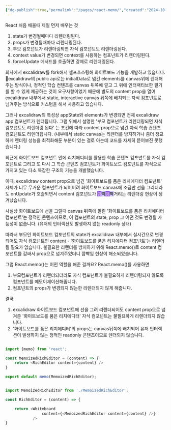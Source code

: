 ```yaml
---
{"dg-publish":true,"permalink":"/pages/react-memo/","created":"2024-10-20","updated":"2024-10-20T20:49:00"}
---
```


React 처음 배울때 제일 먼저 배우는 것
1. state가 변경될때마다 리렌더링된다.
2. props가 변경될때마다 리렌더링된다.
3. 부모 컴포넌트가 리렌더링되면 자식 컴포넌트도 리렌더링된다.
4. context value가 변경되면 context를 사용하는 컴포넌트가 리렌더링된다.
5. forceUpdate 메서드를 호출하면 강제로 리렌더링된다.

회사에서 excalidraw를 fork해서 셀프호스팅해 화이트보드 기능을 개발하고 있습니다.
excalidraw의 public api로는 initialData로 넘긴 elements를 canvas위에 렌더해주는 방식이나, 정적인 학습 컨텐츠를 canvas 뒤쪽에 깔고 그 위에 인터랙티브한 필기를 할 수 있게 제공하는 것이 요구사항이었기 때문에 별도의 content prop을 열어 excalidraw 내부에서 static, interactive canvas 뒤쪽에 배치되는 자식 컴포넌트로 넘겨주는 방식으로 커스텀을 해서 사용하고 있습니다.

그러나 excalidraw의 특성상 appState와 elements가 변경되면 전체 excalidraw app 컴포넌트가 렌더됩니다. 그럼 위에서 설명한 '부모 컴포넌트가 리렌더링되면 자식 컴포넌트도 리렌더링 된다' 는 조건에 따라 content prop으로 넘긴 자식 학습 컨텐츠 컴포넌트도 리렌더됩니다. (내부에서 static canvas는 리렌더를 방지하거나 좀더 정교하게 렌더링 성능을 최적화해둔 부분이 있는 걸로 아는데 코드를 자세히 뜯어보진 못했습니다.) 

최근에 화이트보드 컴포넌트 안에 리치에디터를 활용한 학습 콘텐츠 컴포넌트를 자식 컴포넌트로 그리고 또 다시 그 학습 콘텐츠 컴포넌트가 화이트보드 컴포넌트를 자식으로 가지고 있는 다소 복잡한 구조의 기능을 개발했습니다.

이때, excalidraw content prop으로 넘긴 '화이트보드를 품은 리치에디터 컴포넌트' 자체가 너무 무거운 컴포넌트가 되어버려 화이트보드 canvas에 조금만 선을 그리더라도 onUpdate가 호출되면서 content 컴포넌트가 <span style="background:#9254de"><font color="#ddd">깜</font></span><span style="background:#d2cbff">빡</span><span style="background:#9254de"><font color="#ddd">깜</font></span><span style="background:#d2cbff">빡</span>거리는 리렌더링 현상이 생겨났습니다. 

사실상 화이트보드에 선을 그릴때 canvas 뒤쪽에 깔린 '화이트보드를 품은 리치에디터 컴포넌트'는 정적인 콘텐츠이므로, 이 컴포넌트의 state, prop 그 어떤 것도 변경될 가능성이 없습니다. (유저의 인터랙션도 발생하지 않는 readonly 상태)

따라서 부모인 화이트보드 컴포넌트의 state가 excalidraw 내부에서 실시간으로 변경되어도 자식 컴포넌트인 content -  '화이트보드를 품은 리치에디터 컴포넌트'는 리렌더될 필요가 없습니다. 불필요한 리렌더를 방지하기 위해 React.memo()로 content 컴포넌트를 감싸서 prop으로 넘겨주었더니 깜빡임 현상이 해소되었습니다.

그럼 React.memo()는 어떤 역할을 해준 걸까요?
React.memo()를 사용하면 
1. 부모컴포넌트가 리렌더되더라도 자식 컴포넌트가 불필요하게 리렌더링되지 않도록 컴포넌트를 메모이제이션해줍니다.
2. 컴포넌트의 props가 변경되지 않는한 리렌더되지 않게 해줍니다.


결국
1. excalidraw 화이트보드 컴포넌트에 선을 그려 리렌더되어도 content prop으로 넘겨준 '화이트보드를 품은 리치에디터' 자식 컴포넌트는 불필요하게 리렌더되지 않습니다.
2. '화이트보드를 품은 리치에디터'의 props는 canvas뒤쪽에 배치되어 유저 인터랙션이 발생하지 않는 정적인 readonly 콘텐츠이므로 렌더되지 않습니다.


```js

import {memo} from 'react';

const MemoizedRichEditor = (content) => {
	return <RichEditor content={content} />
}

export default memo(MemoizedRichEditor);

```

```js

import MemoizedRichEditor from './MemoizedRichEditor';

const RichEditor = (content) => {

	return <Whiteboard
				content={<MemoizedRichEditor content={content} />}
			/>
}
```